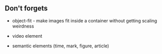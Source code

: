 ## Don't forgets

- object-fit - make images fit inside a container without getting scaling weirdness

* video element

* semantic elements (time, mark, figure, article)
